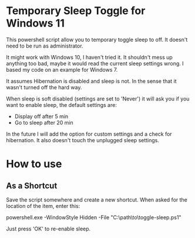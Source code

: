 # Temporary Sleep Toggle for Windows 11
This powershell script allow you to temporary toggle sleep to off. It doesn't need to be run as administrator.

It might work with Windows 10, I haven't tried it. It shouldn't mess up anything too bad, maybe it would read the current sleep settings wrong. I based my code on an example for Windows 7.

It assumes Hibernation is disabled and sleep is not. In the sense that it wasn't turned off the hard way.

When sleep is soft disabled (settings are set to 'Never') it will ask you if you want to enable sleep, the default settings are:
- Display off after 5 min
- Go to sleep after 20 min

In the future I will add the option for custom settings and a check for hibernation. It also doesn't touch the unplugged sleep settings.

# How to use
## As a Shortcut
Save the script somewhere and create a new shortcut. When asked for the location of the item, enter this:

powershell.exe -WindowStyle Hidden -File "C:\path\to\toggle-sleep.ps1"


Just press 'OK' to re-enable sleep.

